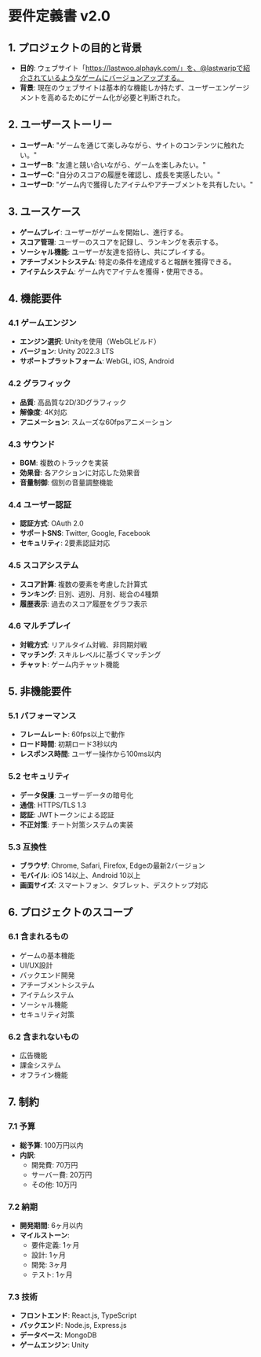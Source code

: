 # 要件定義書 v2.0

## 1. プロジェクトの目的と背景

- **目的**: ウェブサイト「https://lastwoo.alphayk.com/」を、@lastwarjpで紹介されているようなゲームにバージョンアップする。
- **背景**: 現在のウェブサイトは基本的な機能しか持たず、ユーザーエンゲージメントを高めるためにゲーム化が必要と判断された。

## 2. ユーザーストーリー

- **ユーザーA**: "ゲームを通じて楽しみながら、サイトのコンテンツに触れたい。"
- **ユーザーB**: "友達と競い合いながら、ゲームを楽しみたい。"
- **ユーザーC**: "自分のスコアの履歴を確認し、成長を実感したい。"
- **ユーザーD**: "ゲーム内で獲得したアイテムやアチーブメントを共有したい。"

## 3. ユースケース

- **ゲームプレイ**: ユーザーがゲームを開始し、進行する。
- **スコア管理**: ユーザーのスコアを記録し、ランキングを表示する。
- **ソーシャル機能**: ユーザーが友達を招待し、共にプレイする。
- **アチーブメントシステム**: 特定の条件を達成すると報酬を獲得できる。
- **アイテムシステム**: ゲーム内でアイテムを獲得・使用できる。

## 4. 機能要件

### 4.1 ゲームエンジン
- **エンジン選択**: Unityを使用（WebGLビルド）
- **バージョン**: Unity 2022.3 LTS
- **サポートプラットフォーム**: WebGL, iOS, Android

### 4.2 グラフィック
- **品質**: 高品質な2D/3Dグラフィック
- **解像度**: 4K対応
- **アニメーション**: スムーズな60fpsアニメーション

### 4.3 サウンド
- **BGM**: 複数のトラックを実装
- **効果音**: 各アクションに対応した効果音
- **音量制御**: 個別の音量調整機能

### 4.4 ユーザー認証
- **認証方式**: OAuth 2.0
- **サポートSNS**: Twitter, Google, Facebook
- **セキュリティ**: 2要素認証対応

### 4.5 スコアシステム
- **スコア計算**: 複数の要素を考慮した計算式
- **ランキング**: 日別、週別、月別、総合の4種類
- **履歴表示**: 過去のスコア履歴をグラフ表示

### 4.6 マルチプレイ
- **対戦方式**: リアルタイム対戦、非同期対戦
- **マッチング**: スキルレベルに基づくマッチング
- **チャット**: ゲーム内チャット機能

## 5. 非機能要件

### 5.1 パフォーマンス
- **フレームレート**: 60fps以上で動作
- **ロード時間**: 初期ロード3秒以内
- **レスポンス時間**: ユーザー操作から100ms以内

### 5.2 セキュリティ
- **データ保護**: ユーザーデータの暗号化
- **通信**: HTTPS/TLS 1.3
- **認証**: JWTトークンによる認証
- **不正対策**: チート対策システムの実装

### 5.3 互換性
- **ブラウザ**: Chrome, Safari, Firefox, Edgeの最新2バージョン
- **モバイル**: iOS 14以上、Android 10以上
- **画面サイズ**: スマートフォン、タブレット、デスクトップ対応

## 6. プロジェクトのスコープ

### 6.1 含まれるもの
- ゲームの基本機能
- UI/UX設計
- バックエンド開発
- アチーブメントシステム
- アイテムシステム
- ソーシャル機能
- セキュリティ対策

### 6.2 含まれないもの
- 広告機能
- 課金システム
- オフライン機能

## 7. 制約

### 7.1 予算
- **総予算**: 100万円以内
- **内訳**:
  - 開発費: 70万円
  - サーバー費: 20万円
  - その他: 10万円

### 7.2 納期
- **開発期間**: 6ヶ月以内
- **マイルストーン**:
  - 要件定義: 1ヶ月
  - 設計: 1ヶ月
  - 開発: 3ヶ月
  - テスト: 1ヶ月

### 7.3 技術
- **フロントエンド**: React.js, TypeScript
- **バックエンド**: Node.js, Express.js
- **データベース**: MongoDB
- **ゲームエンジン**: Unity 